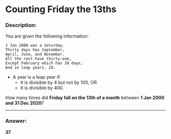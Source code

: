 # Counting Friday the 13ths  

### Description:  

You are given the following information:  

```
1 Jan 2000 was a Saturday.  
Thirty days has September,  
April, June, and November.  
All the rest have thirty-one,  
Except February which has 28 days,  
And in leap years, 29.  
```

- A year is a leap year if:  
  - It is divisible by 4 but not by 100, OR  
  - It is divisible by 400.  

How many times did **Friday fall on the 13th of a month** between **1 Jan 2000 and 31 Dec 2020**?  

---

### Answer:  
**37**
